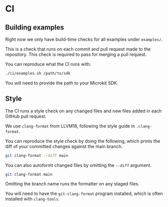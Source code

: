 <!--
    Copyright 2024, UNSW

    SPDX-License-Identifier: BSD-2-Clause
-->

# CI

## Building examples

Right now we only have build-time checks for all examples under `examples/`.

This is a check that runs on each commit and pull request made to the repository.
This check is required to pass for merging a pull request.

You can reproduce what the CI runs with:
```sh
./ci/examples.sh /path/to/sdk
```

You will need to provide the path to your Microkit SDK.

## Style

The CI runs a style check on any changed files and new files added in each GitHub
pull request.

We use `clang-format` from LLVM18, following the style guide in `.clang-format`.

You can reproduce the style check by doing the following, which prints the diff
of your committed changes against the main branch.

```sh
git clang-format --diff main
```

You can also autoformt changed files by omitting the `--diff` argument.

```sh
git clang-format main
```

Omitting the branch name runs the formatter on any staged files.

You will need to have the `git-clang-format` program installed, which is often
installed with `clang-tools`.
